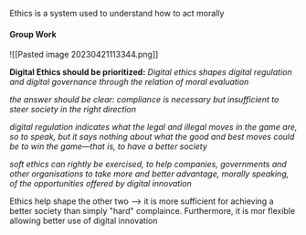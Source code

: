 Ethics is a system used to understand how to act morally



#### Group Work
![[Pasted image 20230421113344.png]]

**Digital Ethics should be prioritized:**
*Digital ethics shapes digital regulation and digital governance through the relation of moral evaluation*

*the answer should be clear: compliance is necessary but insufficient to steer society in the right direction*

*digital regulation indicates what the legal and illegal moves in the game are, so to speak, but it says nothing about what the good and best moves could be to win the game—that is, to have a better society*

*soft ethics can rightly be exercised, to help companies, governments and other organisations to take more and better advantage, morally speaking, of the opportunities offered by digital innovation*


Ethics help shape the other two --> it is more sufficient for achieving a better society than simply "hard" complaince. Furthermore, it is mor flexible allowing better use of digital innovation